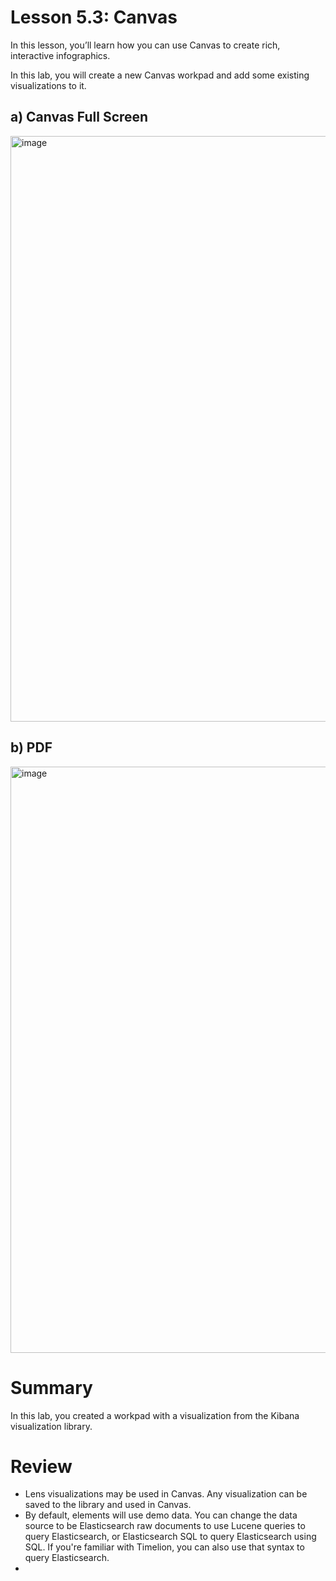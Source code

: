 # Lesson 5.3: Canvas

In this lesson, you’ll learn how you can use Canvas to create rich, interactive infographics.

In this lab, you will create a new Canvas workpad and add some existing visualizations to it.

## a) Canvas Full Screen
<img width="1915" height="937" alt="image" src="https://github.com/user-attachments/assets/06d7c8a7-a8e1-4070-bebd-831470b6f555" />

## b) PDF
<img width="1912" height="938" alt="image" src="https://github.com/user-attachments/assets/0dc84f74-7ccf-4c61-b1ac-7708744dd498" />


# Summary

In this lab, you created a workpad with a visualization from the Kibana visualization library.

# Review

- Lens visualizations may be used in Canvas. Any visualization can be saved to the library and used in Canvas.
- By default, elements will use demo data. You can change the data source to be Elasticsearch raw documents to use Lucene queries to query Elasticsearch, or Elasticsearch SQL to query Elasticsearch using SQL. If you're familiar with Timelion, you can also use that syntax to query Elasticsearch.
- 
